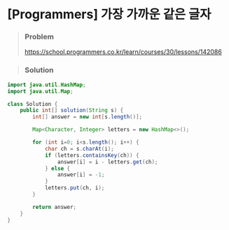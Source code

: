 # [Programmers] 가장 가까운 같은 글자



> ### Problem
>
> https://school.programmers.co.kr/learn/courses/30/lessons/142086

> ### Solution

```java
import java.util.HashMap;
import java.util.Map;

class Solution {
    public int[] solution(String s) {
        int[] answer = new int[s.length()];

        Map<Character, Integer> letters = new HashMap<>();

        for (int i=0; i<s.length(); i++) {
            char ch = s.charAt(i);
            if (letters.containsKey(ch)) {
                answer[i] = i - letters.get(ch);
            } else {
                answer[i] = -1;
            }
            letters.put(ch, i);
        }

        return answer;
    }
}
```

